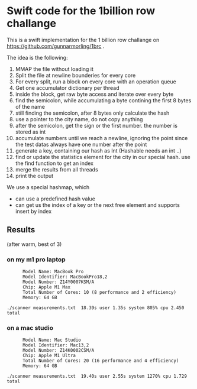 # Swift code for the 1billion row challange
This is a swift implementation for the 1 billion row challange on
https://github.com/gunnarmorling/1brc .

The idea is the following:
1. MMAP the file without loading it
2. Split the file at newline bounderies for every core
3. For every split, run a block on every core with an operation queue
4. Get one accumulator dictionary per thread
5. inside the block, get raw byte access and iterate over every byte
6. find the semicolon, while accumulating a byte contining the first 8 bytes of the name
7. still finding the semicolon, after 8 bytes only calculate the hash
8. use a pointer to the city name, do not copy anything
9. after the semicolon, get the sign or the first number. the number is stored as int
10. accumulate numbers until we reach a newline, ignoring the point since the test datas always have one number after the point
11.  generate a key, containing our hash as Int (Hashable needs an int ..)
12. find or update the statistics element for the city in our special hash. use the find function to get an index
13. merge the results from all threads
14. print the output

We use a special hashmap, which
* can use a predefined hash value
* can get us the index of a key or the next free element and supports insert by index


## Results
(after warm, best of 3)

### on my m1 pro laptop

```
      Model Name: MacBook Pro
      Model Identifier: MacBookPro18,2
      Model Number: Z14Y0007KSM/A
      Chip: Apple M1 Max
      Total Number of Cores: 10 (8 performance and 2 efficiency)
      Memory: 64 GB
```
```
./scanner measurements.txt  18.39s user 1.35s system 805% cpu 2.450 total
```

### on a mac studio

```
      Model Name: Mac Studio
      Model Identifier: Mac13,2
      Model Number: Z14K0002CSM/A
      Chip: Apple M1 Ultra
      Total Number of Cores: 20 (16 performance and 4 efficiency)
      Memory: 64 GB
```
```
./scanner measurements.txt  19.40s user 2.55s system 1270% cpu 1.729 total
```
